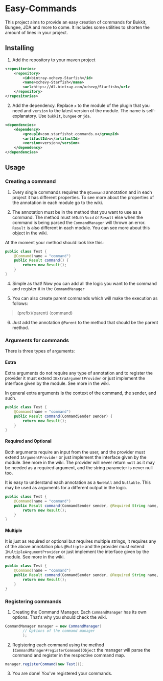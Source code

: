# Easy-Commands

This project aims to provide an easy creation of commands for Bukkit, Bungee, JDA and more to come. It includes some utilities to shorten the amount of lines in your project.

## Installing

1. Add the repository to your maven project

```xml
<repositories>
    <repository>
        <id>bintray-xchevy-Starfish</id>
        <name>xchevy-Starfish</name>
        <url>https://dl.bintray.com/xchevy/Starfish</url>
    </repository>
</repositories>
```

2. Add the dependency. Replace `x` to the module of the plugin that you need and `version` to the latest version of the module. The name is self-explanatory.
Use `bukkit`, `bungee` or `jda`.
   
```xml
<dependencies>
    <dependency>
        <groupId>com.starfishst.commands.x</groupId>
        <artifactId>x</artifactId>
        <version>version</version>
    </dependency>
</dependencies>
```

## Usage

### Creating a command

1. Every single commands requires the `@Command` annotation and in each project it has different properties. To see more about
the properties of the annotation in each module go to the wiki.
   
2. The annotation must be in the method that you want to use as a command. The method must return `Void` or `Result` else
when the command is being parsed the `CommandManager` will thrown an error. `Result` is also different in each module. You can see more about this object in the wiki.
   
At the moment your method should look like this:

```java
public class Test {
    @Command(name = "command")
    public Result command() {
        return new Result();
    }
}
```

4. Simple as that! Now you can add all the logic you want to the command and register it in the `CommandManager`

5. You can also create parent commands which will make the execution as follows:

> (prefix)(parent) (command)

6. Just add the annotation `@Parent` to the method that should be the parent method.

### Arguments for commands

There is three types of arguments:

#### Extra

Extra arguments do not require any type of annotation and to register the provider it must extend `IExtraArgumentProvider`
or just implement the interface given by the module. See more in the wiki.

In general extra arguments is the context of the command, the sender, and such.

```java
public class Test {
    @Command(name = "command")
    public Result command(CommandSender sender) {
        return new Result();
    }
}
```

#### Required and Optional

Both arguments require an input from the user, and the provider must extend `IArgumentProvider` or just implement the interface given by the module. See more in the wiki. The provider will never
return `null` as it may be needed as a required argument, and the string parameter is never null too.

It is easy to understand each annotation as a `NonNull` and `Nullable`. This may be used as arguments for a different
output in the logic.

```java
public class Test {
    @Command(name = "command")
    public Result command(CommandSender sender, @Required String name, @Optional long size) {
        return new Result();
    }
}            
```            

#### Multiple

It is just as required or optional but requires multiple strings, it requires any of the above annotation plus
`@Multiple` and the provider must extend `IMultipleArgumentProvider` or just implement the interface given by the module. See more in the wiki.

```java
public class Test {
    @Command(name = "command")
    public Result command(CommandSender sender, @Required String name, @Optional long size, @Multiple @Optional JoinedStrings args) {
        return new Result();
    }
}            
```    

### Registering commands

1. Creating the Command Manager. Each `CommandManager` has its own options. That's why you should check the wiki.

```java
CommandManager manager = new CommandManager(
        // Options of the command manager
        );
```

2. Registering each command using the method `ICommandManager#registerCommand(Object` the manager will parse the command and register in the respective command map.

```java
manager.registerCommand(new Test());
```

3. You are done! You've registered your commands.